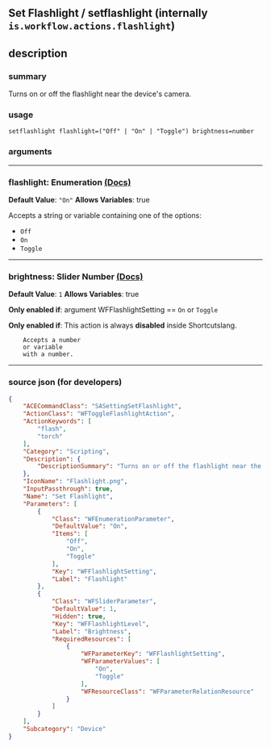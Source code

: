
## Set Flashlight / setflashlight (internally `is.workflow.actions.flashlight`)


## description

### summary

Turns on or off the flashlight near the device's camera.


### usage
```
setflashlight flashlight=("Off" | "On" | "Toggle") brightness=number
```

### arguments

---

### flashlight: Enumeration [(Docs)](https://pfgithub.github.io/shortcutslang/gettingstarted#enum-select-field)
**Default Value**: `"On"`
**Allows Variables**: true



Accepts a string 
or variable
containing one of the options:

- `Off`
- `On`
- `Toggle`

---

### brightness: Slider Number [(Docs)](https://pfgithub.github.io/shortcutslang/gettingstarted#number-field)
**Default Value**: `1`
**Allows Variables**: true

**Only enabled if**: argument WFFlashlightSetting == `On` or `Toggle`

**Only enabled if**: This action is always **disabled** inside Shortcutslang.

		Accepts a number 
		or variable
		with a number.

---

### source json (for developers)

```json
{
	"ACECommandClass": "SASettingSetFlashlight",
	"ActionClass": "WFToggleFlashlightAction",
	"ActionKeywords": [
		"flash",
		"torch"
	],
	"Category": "Scripting",
	"Description": {
		"DescriptionSummary": "Turns on or off the flashlight near the device's camera."
	},
	"IconName": "Flashlight.png",
	"InputPassthrough": true,
	"Name": "Set Flashlight",
	"Parameters": [
		{
			"Class": "WFEnumerationParameter",
			"DefaultValue": "On",
			"Items": [
				"Off",
				"On",
				"Toggle"
			],
			"Key": "WFFlashlightSetting",
			"Label": "Flashlight"
		},
		{
			"Class": "WFSliderParameter",
			"DefaultValue": 1,
			"Hidden": true,
			"Key": "WFFlashlightLevel",
			"Label": "Brightness",
			"RequiredResources": [
				{
					"WFParameterKey": "WFFlashlightSetting",
					"WFParameterValues": [
						"On",
						"Toggle"
					],
					"WFResourceClass": "WFParameterRelationResource"
				}
			]
		}
	],
	"Subcategory": "Device"
}
```
